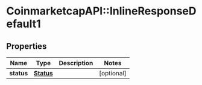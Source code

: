 # CoinmarketcapAPI::InlineResponseDefault1

## Properties
Name | Type | Description | Notes
------------ | ------------- | ------------- | -------------
**status** | [**Status**](Status.md) |  | [optional] 


